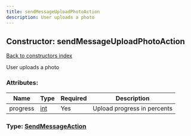 ```yaml
---
title: sendMessageUploadPhotoAction
description: User uploads a photo
---
```

## Constructor: sendMessageUploadPhotoAction  
[Back to constructors index](index.md)



User uploads a photo

### Attributes:

| Name     |    Type       | Required | Description |
|----------|---------------|----------|-------------|
|progress|[int](../types/int.md) | Yes|Upload progress in percents|



### Type: [SendMessageAction](../types/SendMessageAction.md)


